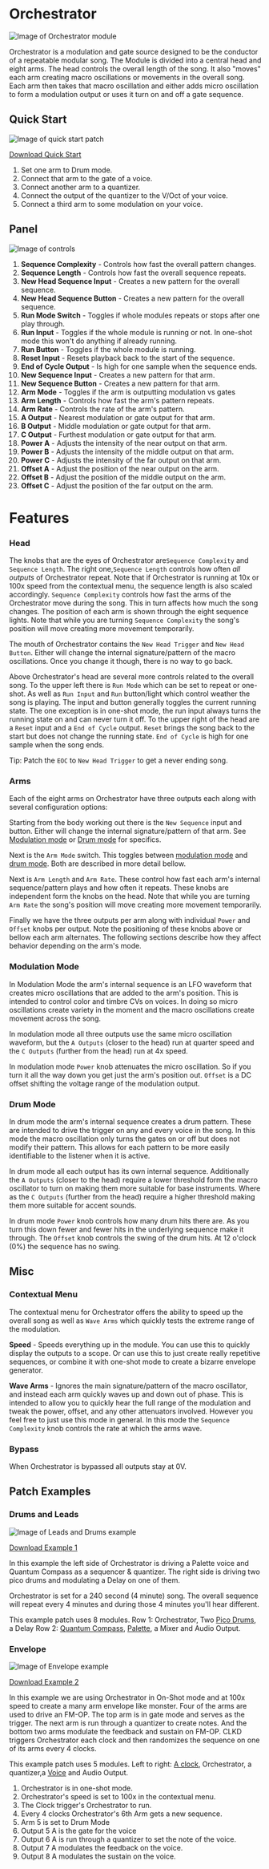 # Orchestrator 

![Image of Orchestrator module](../images/Orchestrator.png)

Orchestrator is a modulation and gate source designed to be the conductor of a repeatable modular song. The Module is divided into a central head and eight arms. The head controls the overall length of the song. It also "moves" each arm creating macro oscillations or movements in the overall song. Each arm then takes that macro oscillation and either adds micro oscillation to form a modulation output or uses it turn on and off a gate sequence.

## Quick Start

![Image of quick start patch](../images/Orchestrator/quick_start_1.png)

[Download Quick Start](../examples/Orchestrator/Orchestrator_QuickStart.vcvs?raw=true)

1. Set one arm to Drum mode.
2. Connect that arm to the gate of a voice.
3. Connect another arm to a quantizer.
4. Connect the output of the quantizer to the V/Oct of your voice.
5. Connect a third arm to some modulation on your voice.


## Panel

![Image of controls](../images/Orchestrator/labels.png)

1. **Sequence Complexity** - Controls how fast the overall pattern changes.
2. **Sequence Length** - Controls how fast the overall sequence repeats.
3. **New Head Sequence Input** - Creates a new pattern for the overall sequence.
4. **New Head Sequence Button** - Creates a new pattern for the overall sequence.
5. **Run Mode Switch** - Toggles if whole modules repeats or stops after one play through.
6. **Run Input** - Toggles if the whole module is running or not. In one-shot mode this won't do anything if already running.
7. **Run Button** - Toggles if the whole module is running.
8. **Reset Input** - Resets playback back to the start of the sequence.
9. **End of Cycle Output** - Is high for one sample when the sequence ends.
10. **New Sequence Input** - Creates a new pattern for that arm.
11. **New Sequence Button** - Creates a new pattern for that arm.
12. **Arm Mode** - Toggles if the arm is outputting modulation vs gates
13. **Arm Length** - Controls how fast the arm's pattern repeats.
14. **Arm Rate** - Controls the rate of the arm's pattern. 
15. **A Output** - Nearest modulation or gate output for that arm.
16. **B Output** - Middle modulation or gate output for that arm.
17. **C Output** - Furthest modulation or gate output for that arm.
18. **Power A** - Adjusts the intensity of the near output on that arm.
19. **Power B** - Adjusts the intensity of the middle output on that arm.
20. **Power C** - Adjusts the intensity of the far output on that arm.
21. **Offset A** - Adjust the position of the near output on the arm.
22. **Offset B** - Adjust the position of the middle output on the arm.
23. **Offset C** - Adjust the position of the far output on the arm.

# Features

### Head

The knobs that are the eyes of Orchestrator are`Sequence Complexity` and `Sequence Length`.  The right one,`Sequence Length` controls how often *all outputs* of Orchestrator repeat. Note that if Orchestrator is running at 10x or 100x speed from the contextual menu, the sequence length is also scaled accordingly. `Sequence Complexity` controls how fast the arms of the Orchestrator move during the song. This in turn affects how much the song changes. The position of each arm is shown through the eight sequence lights. Note that while you are turning `Sequence Complexity` the song's position will move creating more movement temporarily. 

The mouth of Orchestrator contains the `New Head Trigger` and `New Head Button`. Either will change the internal signature/pattern of the macro oscillations. Once you change it though, there is no way to go back. 

Above Orchestrator's head are several more controls related to the overall song. To the upper left there is `Run Mode` which can be set to repeat or one-shot. As well as `Run Input` and `Run` button/light which control weather the song is playing. The input and button generally toggles the current running state. The one exception is in one-shot mode, the run input always turns the running state on and can never turn it off. To  the upper right of the head are a `Reset` input and a `End of Cycle` output. `Reset` brings the song back to the start but does not change the running state. `End of Cycle` is high for one sample when the song ends.
 
Tip: Patch the `EOC` to `New Head Trigger` to get a never ending song.

### Arms

Each of the eight arms on Orchestrator have three outputs each along with several configuration options:

Starting from the body working out there is the `New Sequence` input and button. Either will change the internal signature/pattern of that arm. See [Modulation mode](#Modulation-Mode) or [Drum mode](#Drum-Mode) for specifics.

Next is the `Arm Mode` switch. This toggles between [modulation mode](#Modulation-Mode) and [drum mode](#Drum-Mode). Both are described in more detail bellow.

Next is `Arm Length` and `Arm Rate`.  These control how fast each arm's internal sequence/pattern plays and how often it repeats. These knobs are independent form the knobs on the head. Note that while you are turning `Arm Rate` the song's position will move creating more movement temporarily.

Finally we have the three outputs per arm along with individual `Power` and `Offset` knobs per output. Note the positioning of these knobs above or bellow each arm alternates. The following sections describe how they affect behavior depending on the arm's mode.

### Modulation Mode
In Modulation Mode the arm's internal sequence is an LFO waveform that creates micro oscillations that are added to the arm's position. This is intended to control color and timbre CVs on voices. In doing so micro oscillations create variety in the moment and the macro oscillations create movement across the song.

In modulation mode all three outputs use the same micro oscillation waveform, but the `A Outputs` (closer to the head) run at quarter speed and the `C Outputs` (further from the head) run at 4x speed.

In modulation mode `Power` knob attenuates the micro oscillation. So if you turn it all the way down you get just the arm's position out. `Offset` is a DC offset shifting the voltage range of the modulation output.

### Drum Mode
In drum mode the arm's internal sequence creates a drum pattern. These are intended to drive the trigger on any and every voice in the song. In this mode the macro oscillation only turns the gates on or off but does not modify their pattern. This allows for each pattern to be more easily identifiable to the listener when it is active.

In drum mode all each output has its own internal sequence. Additionally the `A Outputs` (closer to the head) require a lower threshold form the macro oscillator to turn on making them more suitable for base instruments. Where as the `C Outputs` (further from the head) require a higher threshold making them more suitable for accent sounds.

In drum mode `Power` knob controls how many drum hits there are. As you turn this down fewer and fewer hits in the underlying sequence make it through. The `Offset` knob controls the swing of the drum hits. At 12 o'clock (0%) the sequence has no swing.

## Misc

### Contextual Menu

The contextual menu for Orchestrator offers the ability to speed up the overall song as well as `Wave Arms` which quickly tests the extreme range of the modulation.

**Speed** - Speeds everything up in the module. You can use this to quickly display the outputs to a scope. Or can use this to just create really repetitive sequences, or combine it with one-shot mode to create a bizarre envelope generator.

**Wave Arms** - Ignores the main signature/pattern of the macro oscillator, and instead each arm quickly waves up and down out of phase. This is intended to allow you to quickly hear the full range of the modulation and tweak the power, offset, and any other attenuators involved. However you feel free to just use this mode in general. In this mode the `Sequence Complexity` knob controls the rate at which the arms wave.

### Bypass
When Orchestrator is bypassed all outputs stay at 0V.

## Patch Examples

### Drums and Leads

![Image of Leads and Drums example](../images/Orchestrator/example_1.png)

[Download Example 1](../examples/Orchestrator/Orchestrator_Example1.vcvs?raw=true)

In this example the left side of Orchestrator is driving a Palette voice and Quantum Compass as a sequencer & quantizer. The right side is driving two pico drums and modulating a Delay on one of them. 

Orchestrator is set for a 240 second (4 minute) song. The overall sequence will repeat every 4 minutes and during those 4 minutes you'll hear different.

This example patch uses 8 modules. 
Row 1: Orchestrator, Two [Pico Drums](https://library.vcvrack.com/EricaCopies/PicoDrums), a Delay
Row 2: [Quantum Compass](https://library.vcvrack.com/PathSet-Infinity/QuantumCompass), [Palette](https://library.vcvrack.com/Atelier/AtelierPalette), a Mixer and Audio Output.

### Envelope 

![Image of Envelope example](../images/Orchestrator/example_2.png)

[Download Example 2](../examples/Orchestrator/Orchestrator_Example2.vcvs?raw=true)

In this example we are using Orchestrator in On-Shot mode and at 100x speed to create a many arm envelope like monster. Four of the arms are used to drive an FM-OP. The top arm is in gate mode and serves as the trigger. The next arm is run through a quantizer to create notes. And the bottom two arms modulate the feedback and sustain on FM-OP. CLKD triggers Orchestrator each clock and then randomizes the sequence on one of its arms every 4 clocks.

This example patch uses 5 modules. Left to right: [A clock](https://library.vcvrack.com/ImpromptuModular/Clocked-Clkd), Orchestrator, a quantizer,a [Voice](https://library.vcvrack.com/Bogaudio/Bogaudio-FMOp) and Audio Output.

1. Orchestrator is in one-shot mode.
2. Orchestrator's speed is set to 100x in the contextual menu.
2. The Clock trigger's Orchestrator to run.
3. Every 4 clocks Orchestrator's 6th Arm gets a new sequence.
4. Arm 5 is set to Drum Mode
5. Output 5 A is the gate for the voice
6. Output 6 A is run through a quantizer to set the note of the voice.
7. Output 7 A modulates the feedback on the voice.
8. Output 8 A modulates the sustain on the voice.

